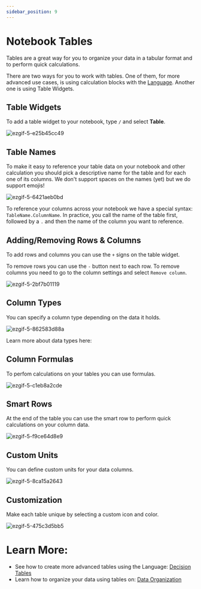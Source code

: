 ```yaml
---
sidebar_position: 9
---
```


# Notebook Tables

Tables are a great way for you to organize your data in a tabular format and to perform quick calculations.

There are two ways for you to work with tables. One of them, for more advanced use cases, is using calculation blocks with the [Language](/docs/data-organization/tables). Another one is using Table Widgets.

## Table Widgets

To add a table widget to your notebook, type `/` and select **Table**.

![ezgif-5-e25b45cc49](https://user-images.githubusercontent.com/12210180/181019587-1fb8879f-0fa5-4fe1-b66f-0b6f2516198a.gif)

## Table Names

To make it easy to reference your table data on your notebook and other calculation you should pick a descriptive name for the table and for each one of its columns. We don't support spaces on the names (yet) but we do support emojis!

![ezgif-5-6421aeb0bd](https://user-images.githubusercontent.com/12210180/181020437-e0d9ea9e-fe78-4ff0-b8a0-207ca44e32c9.gif)

To reference your columns across your notebook we have a special syntax: `TableName.ColumnName`. In practice, you call the name of the table first, followed by a `.` and then the name of the column you want to reference.

## Adding/Removing Rows & Columns

To add rows and columns you can use the `+` signs on the table widget.

To remove rows you can use the `-` button next to each row. To remove columns you need to go to the column settings and select `Remove column`.

![ezgif-5-2bf7b01119](https://user-images.githubusercontent.com/12210180/181021285-b867b6c8-c779-40f7-8b25-569b904a7670.gif)

## Column Types

You can specify a column type depending on the data it holds.

![ezgif-5-862583d88a](https://user-images.githubusercontent.com/12210180/181021973-e7b9ea8b-90c7-496c-a73c-f9a02af09bbf.gif)

Learn more about data types here:

## Column Formulas

To perfom calculations on your tables you can use formulas.

![ezgif-5-c1eb8a2cde](https://user-images.githubusercontent.com/12210180/181024074-ed35e72c-0ae8-43a4-9f37-62f0dea0fca8.gif)

## Smart Rows

At the end of the table you can use the smart row to perform quick calculations on your column data.

![ezgif-5-f9ce64d8e9](https://user-images.githubusercontent.com/12210180/181024905-2d9dfa59-57e2-42bf-9eda-d31ef3855af7.gif)

## Custom Units

You can define custom units for your data columns.

![ezgif-5-8ca15a2643](https://user-images.githubusercontent.com/12210180/181025348-25bbb1c8-89c3-4095-bbcc-f74c8c871714.gif)

## Customization

Make each table unique by selecting a custom icon and color.

![ezgif-5-475c3d5bb5](https://user-images.githubusercontent.com/12210180/181023290-9bc93b88-a2bf-4e9c-967e-f8e9d64cabec.gif)

# Learn More:

- See how to create more advanced tables using the Language: [Decision Tables](/docs/advanced-concepts/decision-tables)
- Learn how to organize your data using tables on: [Data Organization](/docs/data-organization/tables)
